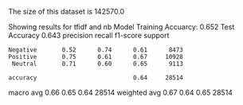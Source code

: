 The size of this dataset is 142570.0

Showing results for tfidf and nb Model
Training Accuarcy: 0.652
Test Accuracy 0.643
              precision    recall  f1-score   support

    Negative       0.52      0.74      0.61      8473
    Positive       0.75      0.61      0.67     10928
     Neutral       0.71      0.60      0.65      9113

    accuracy                           0.64     28514
   macro avg       0.66      0.65      0.64     28514
weighted avg       0.67      0.64      0.65     28514

